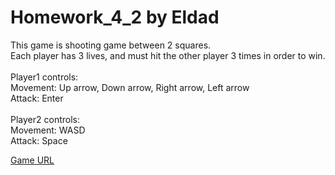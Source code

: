 # Homework_4_2 by Eldad

This game is shooting game between 2 squares.
</br>
Each player has 3 lives, and must hit the other player 3 times in order to win.
</br>
</br>
Player1 controls:
</br>
Movement: Up arrow, Down arrow, Right arrow, Left arrow
</br>
Attack: Enter
</br>
</br>
Player2 controls:
</br>
Movement: WASD
</br>
Attack: Space
</br>

[Game URL](https://tornifrog.itch.io/homework-4-2-eldad)
